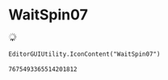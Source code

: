 # WaitSpin07
![](/img/WaitSpin07.png)

``` CSharp
EditorGUIUtility.IconContent("WaitSpin07")
```
```
7675493365514201812
```
